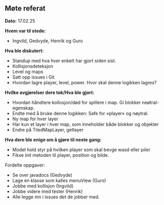 ## Møte referat
**Dato:** 17.02.25


**Hvem var til stede:**
- Ingvild, Gedvyde, Henrik og Guro

**Hva ble diskutert:**
-	Standup med hva hver enkelt har gjort siden sist. 
-	Kollisjonsdeteksjon
-	Level og maps
-	Satt opp issues i Git
-	Hvordan lagre player, level, power. Hvor skal denne logikken lagres?

**Hvilke avgjørelser dere tok/Hva ble gjort:**
-	Hvordan håndtere kollosjon/død for spillere i map. Gi blokker neøtral-egenskap. 
-	Endte med å bruke denne logikken: Safe for «player» og nøytral. 
-	Ny map for hver layer
-	Har kun et layer i hver map, som inneholder både blokker og objekter
-	Endre på TiledMapLayer, getlayer


**Hva dere ble enige om å gjøre til neste gang:**
- Model hold styr på hvilken player som skal bevge wasd eller piler
- Fikse init metoden til player, position og bilde.

Fordelte oppgaver:
- Se over javadocs (Gedvyde)
- Lage en klasse som kalles menuView (Guro) 
- Jobbe med kollisjon (Ingvild)
- Jobbe videre med tester (Henrik)
- Alle legge inn i issues det de jobber med. 
